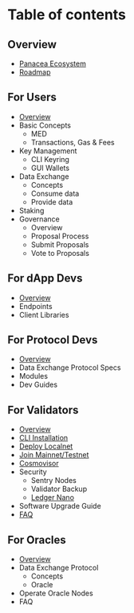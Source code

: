 # Table of contents

## Overview

* [Panacea Ecosystem](about-panacea/panacea-ecosystem.md)
* [Roadmap](about-panacea/roadmap.md)

## For Users

* [Overview](users/overview.md)
* Basic Concepts
  * MED
  * Transactions, Gas & Fees
* Key Management
  * CLI Keyring
  * GUI Wallets
* Data Exchange
  * Concepts
  * Consume data
  * Provide data
* Staking
* Governance
  * Overview
  * Proposal Process
  * Submit Proposals
  * Vote to Proposals

## For dApp Devs

* [Overview](dapp-devs/overview.md)
* Endpoints
* Client Libraries

## For Protocol Devs

* [Overview](protocol-devs/overview.md)
* Data Exchange Protocol Specs
* Modules
* Dev Guides

## For Validators

* [Overview](validators/overview.md)
* [CLI Installation](validators/cli-installation.md)
* [Deploy Localnet](validators/deploy-localnet.md)
* [Join Mainnet/Testnet](validators/join-mainnet-testnet.md)
* [Cosmovisor](validators/cosmovisor.md)
* Security
  * Sentry Nodes
  * Validator Backup
  * [Ledger Nano](validators/ledger-nano.md)
* Software Upgrade Guide
* [FAQ](validators/faq.md)

## For Oracles

* [Overview](oracles/overview.md)
* Data Exchange Protocol
  * Concepts
  * Oracle
* Operate Oracle Nodes
* FAQ